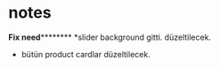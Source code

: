 # notes

********Fix need****************
*slider background gitti. düzeltilecek.
* bütün product cardlar düzeltilecek.
